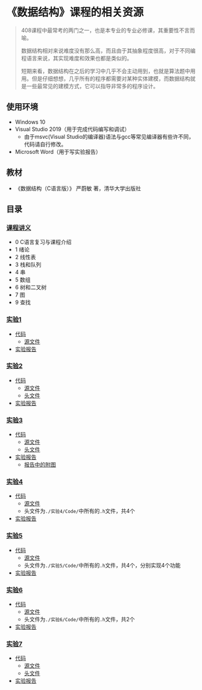 # 《数据结构》课程的相关资源

> 408课程中最常考的两门之一，也是本专业的专业必修课，其重要性不言而喻。
>
> 数据结构相对来说难度没有那么高，而且由于其抽象程度很高，对于不同编程语言来说，其实现难度和效果也都是类似的。
>
> 短期来看，数据结构在之后的学习中几乎不会主动用到，也就是算法题中用用。但是仔细想想，几乎所有的程序都需要对某种实体建模，而数据结构就是一些最常见的建模方式，它可以指导非常多的程序设计。

## 使用环境

* Windows 10
* Visual Studio 2019（用于完成代码编写和调试）
  * 由于msvc(Visual Studio的编译器)语法与gcc等常见编译器有些许不同，代码请自行修改。
* Microsoft Word（用于写实验报告）

## 教材

* 《数据结构（C语言版）》 严蔚敏 著，清华大学出版社

## 目录

### [课程讲义](https://www.aliyundrive.com/s/Ma7HxU1X99S)

* 0 C语言复习与课程介绍
* 1 绪论
* 2 线性表
* 3 栈和队列
* 4 串
* 5 数组
* 6 树和二叉树
* 7 图
* 9 查找

### [实验1](./实验1/)

* [代码](./实验1/Code/)
  * [源文件](./实验1/Code/Source.cpp)
* [实验报告](./实验1/Report.doc)

### [实验2](./实验2/)

* [代码](./实验2/Code/)
  * [源文件](./实验2/Code/Source.cpp)
  * [头文件](./实验2/Code/Solution.h)
* [实验报告](./实验2/Report.docx)

### [实验3](./实验3/)

* [代码](./实验3/Code/)
  * [源文件](./实验3/Code/Source.cpp)
  * [头文件](./实验3/Code/Solution.h)
* [实验报告](./实验3/Report.docx)
  * [报告中的附图](./实验3/Image/)

### [实验4](./实验4/)

* [代码](./实验4/Code/)
  * [源文件](./实验4/Code/Source.cpp)
  * 头文件为`./实验4/Code/`中所有的`.h`文件，共4个
* [实验报告](./实验4/Report.docx)

### [实验5](./实验5/)

* [代码](./实验5/Code/)
  * [源文件](./实验5/Code/Source.cpp)
  * 头文件为`./实验5/Code/`中所有的`.h`文件，共4个，分别实现4个功能
* [实验报告](./实验5/Report.docx)

### [实验6](./实验6/)

* [代码](./实验6/Code/)
  * [源文件](./实验6/Code/Source.cpp)
  * 头文件为`./实验6/Code/`中所有的`.h`文件，共2个
* [实验报告](./实验6/Report.docx)

### [实验7](./实验7/)

* [代码](./实验7/Code/)
  * [源文件](./实验7/Code/Source.cpp)
  * [头文件](./实验7/Code/Matrix.h)
* [实验报告](./实验7/Report.docx)
